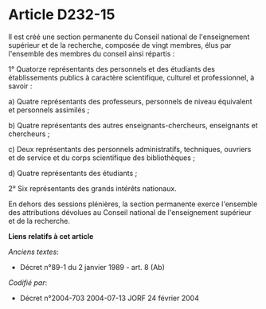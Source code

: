 # Article D232-15

Il est créé une section permanente du Conseil national de l'enseignement supérieur et de la recherche, composée de vingt
membres, élus par l'ensemble des membres du conseil ainsi répartis :

1° Quatorze représentants des personnels et des étudiants des établissements publics à caractère scientifique, culturel et
professionnel, à savoir :

a) Quatre représentants des professeurs, personnels de niveau équivalent et personnels assimilés ;

b) Quatre représentants des autres enseignants-chercheurs, enseignants et chercheurs ;

c) Deux représentants des personnels administratifs, techniques, ouvriers et de service et du corps scientifique des
bibliothèques ;

d) Quatre représentants des étudiants ;

2° Six représentants des grands intérêts nationaux.

En dehors des sessions plénières, la section permanente exerce l'ensemble des attributions dévolues au Conseil national de
l'enseignement supérieur et de la recherche.

**Liens relatifs à cet article**

_Anciens textes_:

  - Décret n°89-1 du 2 janvier 1989 - art. 8 (Ab)

_Codifié par_:

  - Décret n°2004-703 2004-07-13 JORF 24 février 2004
